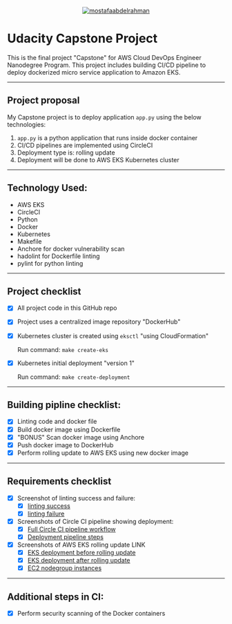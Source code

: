 <div align="center">

[![mostafaabdelrahman](https://circleci.com/gh/mostafaabdelrahman/udacity-devops-capstone.svg?style=shield)](https://app.circleci.com/pipelines/gh/mostafaabdelrahman/udacity-devops-capstone)

</div>

# Udacity Capstone Project
This is the final project "Capstone" for AWS Cloud DevOps Engineer Nanodegree Program.
This project includes building CI/CD pipeline to deploy dockerized micro service application to Amazon EKS.

---

## Project proposal
My Capstone project is to deploy application `app.py` using the below technologies:

1. `app.py` is a python application that runs inside docker container
2. CI/CD pipelines are implemented using CircleCI
3. Deployment type is: rolling update
4. Deployment will be done to AWS EKS Kubernetes cluster

---

## Technology Used:
* AWS EKS
* CircleCI
* Python
* Docker
* Kubernetes
* Makefile
* Anchore for docker vulnerability scan
* hadolint for Dockerfile linting
* pylint for python linting

---

## Project checklist
- [x] All project code in this GitHub repo
- [x] Project uses a centralized image repository "DockerHub"
- [x] Kubernetes cluster is created using `eksctl` "using CloudFormation"
    
    Run command: `make create-eks`

- [x] Kubernetes initial deployment "version 1"
    
    Run command: `make create-deployment`

---

## Building pipline checklist:
- [x] Linting code and docker file
- [x] Build docker image using Dockerfile
- [x] "BONUS" Scan docker image using Anchore
- [x] Push docker image to DockerHub
- [x] Perform rolling update to AWS EKS using new docker image

---

## Requirements checklist
- [x] Screenshot of linting success and failure:
    - [x] [linting success](screenshots/lint-success.JPG)
    - [x] [linting failure](screenshots/lint-failure.JPG)

- [x] Screenshots of Circle CI pipeline showing deployment:
    - [x] [Full Circle CI pipeline workflow](screenshots/capstone-circleci.JPG)
    - [x] [Deployment pipeline steps](screenshots/capstone-deploy-pipline.JPG)

- [x] Screenshots of AWS EKS rolling update LINK
    - [x] [EKS deployment before rolling update](screenshots/eks-before-rolling.JPG)
    - [x] [EKS deployment after rolling update](screenshots/eks-after-rolling.JPG)
    - [x] [EC2 nodegroup instances](screenshots/eks-ec2-nodegroup.JPG)

---

## Additional steps in CI:
- [x] Perform security scanning of the Docker containers
